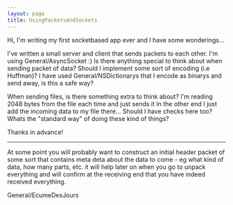 ```yaml
---
layout: page
title: UsingPacketsAndSockets
---
```




Hi, I'm writing my first socketbased app ever and I have some wonderings...

I've written a small server and client that sends packets to each other. I'm using General/AsyncSocket :)
Is there anything special to think about when sending packet of data? Should I implement some sort of encoding (i.e Huffman)?
I have used General/NSDictionarys that I encode as binarys and send away, is this a safe way?

When sending files, is there something extra to think about? I'm reading 2048 bytes from the file each time and just sends it
In the other end I just add the incoming data to my file there... Should I have checks here too?
Whats the "standard way" of doing these kind of things?

Thanks in advance!

----
At some point you will probably want to construct an initial header packet of some sort that contains meta deta about the data to come - eg what kind of data, how many parts, etc.  it will help later on when you go to unpack everything and will confirm at the receiving end that you have indeed received everything.

General/EcumeDesJours
